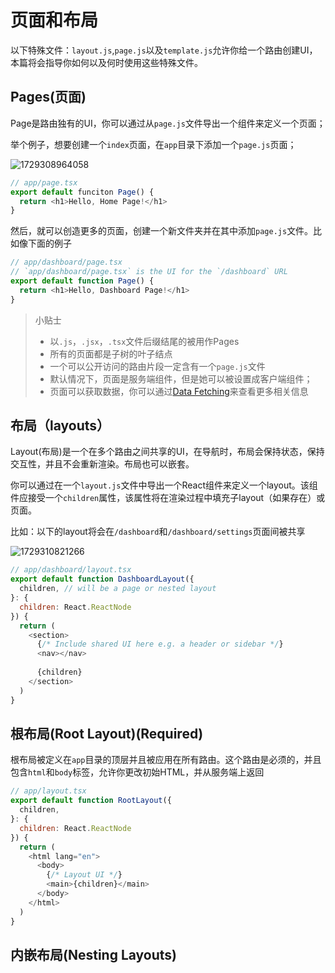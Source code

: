 # 页面和布局

以下特殊文件：`layout.js`,`page.js`以及`template.js`允许你给一个路由创建UI，本篇将会指导你如何以及何时使用这些特殊文件。

## Pages(页面)

Page是路由独有的UI，你可以通过从`page.js`文件导出一个组件来定义一个页面；

举个例子，想要创建一个`index`页面，在`app`目录下添加一个`page.js`页面；

![1729308964058](images/2_Pages/1729308964058.png)

```javascript
// app/page.tsx
export default funciton Page() {
  return <h1>Hello, Home Page!</h1>
}
```

然后，就可以创造更多的页面，创建一个新文件夹并在其中添加`page.js`文件。比如像下面的例子

```javascript
// app/dashboard/page.tsx
// `app/dashboard/page.tsx` is the UI for the `/dashboard` URL
export default function Page() {
  return <h1>Hello, Dashboard Page!</h1>
}
```

> 小贴士
>
> - 以`.js`，`.jsx`，`.tsx`文件后缀结尾的被用作Pages
> - 所有的页面都是子树的叶子结点
> - 一个可以公开访问的路由片段一定含有一个`page.js`文件
> - 默认情况下，页面是服务端组件，但是她可以被设置成客户端组件；
> - 页面可以获取数据，你可以通过[Data Fetching](https://nextjs.org/docs/app/building-your-application/data-fetching)来查看更多相关信息


## 布局（layouts）

Layout(布局)是一个在多个路由之间共享的UI，在导航时，布局会保持状态，保持交互性，并且不会重新渲染。布局也可以嵌套。

你可以通过在一个`layout.js`文件中导出一个React组件来定义一个layout。该组件应接受一个`children`属性，该属性将在渲染过程中填充子layout（如果存在）或页面。

比如：以下的layout将会在`/dashboard`和`/dashboard/settings`页面间被共享

![1729310821266](images/2_Pages_and_Layout/1729310821266.png)

```javascript
// app/dashboard/layout.tsx
export default function DashboardLayout({
  children, // will be a page or nested layout
}: {
  children: React.ReactNode
}) {
  return (
    <section>
      {/* Include shared UI here e.g. a header or sidebar */}
      <nav></nav>
 
      {children}
    </section>
  )
}
```

## 根布局(Root Layout)(Required)

根布局被定义在`app`目录的顶层并且被应用在所有路由。这个路由是必须的，并且包含`html`和`body`标签，允许你更改初始HTML，并从服务端上返回

```javascript
// app/layout.tsx
export default function RootLayout({
  children,
}: {
  children: React.ReactNode
}) {
  return (
    <html lang="en">
      <body>
        {/* Layout UI */}
        <main>{children}</main>
      </body>
    </html>
  )
}
```

## 内嵌布局(Nesting Layouts)
